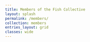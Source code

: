 ```yaml
---
title: Members of the Fish Collective
layout: splash
permalink: /members/
collection: members
entries_layout: grid
classes: wide
---
```


